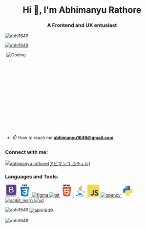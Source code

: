 <h1 align="center">Hi 👋, I'm Abhimanyu Rathore</h1>
<h3 align="center">A Frontend and UX entusiast</h3>

<p align="left"> <img src="https://komarev.com/ghpvc/?username=abhi1649&label=Profile%20views&color=0e75b6&style=flat" alt="abhi1649" /> </p>

<p align="left"> <a href="https://github.com/ryo-ma/github-profile-trophy"><img src="https://github-profile-trophy.vercel.app/?username=abhi1649" alt="abhi1649" /></a> </p>
<img align="right" alt="Coding" width="500" height="270" src="https://cdn.dribbble.com/users/889928/screenshots/6822594/front_end_4x.png?compress=1&resize=1600x1200">

- 📫 How to reach me **abhimanyu1649@gmail.com**

<h3 align="left">Connect with me:</h3>
<p align="left">
<a href="https://www.linkedin.com/in/abhimanyu-rathore-%E3%82%A2%E3%83%93%E3%83%9E%E3%83%B3%E3%83%A6-%E3%82%89%E3%83%86%E3%82%A3%E3%83%AB-5b9439166/" target="blank"><img align="center" src="https://raw.githubusercontent.com/rahuldkjain/github-profile-readme-generator/master/src/images/icons/Social/linked-in-alt.svg" alt="abhimanyu rathore(アビマンユ らティル)" height="30" width="40" /></a>
</p>

<h3 align="left">Languages and Tools:</h3>
<p align="left"> <a href="https://getbootstrap.com" target="_blank"> <img src="https://raw.githubusercontent.com/devicons/devicon/master/icons/bootstrap/bootstrap-plain-wordmark.svg" alt="bootstrap" width="40" height="40"/> </a> <a href="https://www.w3schools.com/css/" target="_blank"> <img src="https://raw.githubusercontent.com/devicons/devicon/master/icons/css3/css3-original-wordmark.svg" alt="css3" width="40" height="40"/> </a> <a href="https://www.figma.com/" target="_blank"> <img src="https://www.vectorlogo.zone/logos/figma/figma-icon.svg" alt="figma" width="40" height="40"/> </a> <a href="https://git-scm.com/" target="_blank"> <img src="https://www.vectorlogo.zone/logos/git-scm/git-scm-icon.svg" alt="git" width="40" height="40"/> </a> <a href="https://www.w3.org/html/" target="_blank"> <img src="https://raw.githubusercontent.com/devicons/devicon/master/icons/html5/html5-original-wordmark.svg" alt="html5" width="40" height="40"/> </a> <a href="https://www.java.com" target="_blank"> <img src="https://raw.githubusercontent.com/devicons/devicon/master/icons/java/java-original.svg" alt="java" width="40" height="40"/> </a> <a href="https://developer.mozilla.org/en-US/docs/Web/JavaScript" target="_blank"> <img src="https://raw.githubusercontent.com/devicons/devicon/master/icons/javascript/javascript-original.svg" alt="javascript" width="40" height="40"/> </a> <a href="https://opencv.org/" target="_blank"> <img src="https://www.vectorlogo.zone/logos/opencv/opencv-icon.svg" alt="opencv" width="40" height="40"/> </a> <a href="https://www.python.org" target="_blank"> <img src="https://raw.githubusercontent.com/devicons/devicon/master/icons/python/python-original.svg" alt="python" width="40" height="40"/> </a> <a href="https://scikit-learn.org/" target="_blank"> <img src="https://upload.wikimedia.org/wikipedia/commons/0/05/Scikit_learn_logo_small.svg" alt="scikit_learn" width="40" height="40"/> </a> <a href="https://www.adobe.com/products/xd.html" target="_blank"> <img src="https://cdn.worldvectorlogo.com/logos/adobe-xd.svg" alt="xd" width="40" height="40"/> </a> </p>

<p><img align="left" src="https://github-readme-stats.vercel.app/api/top-langs?username=abhi1649&show_icons=true&locale=en&layout=compact" alt="abhi1649" /></p>

<p>&nbsp;<img align="center" src="https://github-readme-stats.vercel.app/api?username=abhi1649&show_icons=true&locale=en" alt="abhi1649" /></p>

<p><img align="center" src="https://github-readme-streak-stats.herokuapp.com/?user=abhi1649&" alt="abhi1649" /></p>
